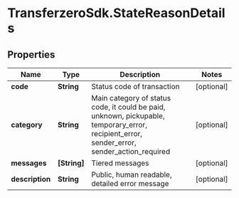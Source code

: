 # TransferzeroSdk.StateReasonDetails

## Properties
Name | Type | Description | Notes
------------ | ------------- | ------------- | -------------
**code** | **String** | Status code of transaction | [optional] 
**category** | **String** | Main category of status code, it could be paid, unknown, pickupable, temporary_error, recipient_error, sender_error, sender_action_required | [optional] 
**messages** | **[String]** | Tiered messages | [optional] 
**description** | **String** | Public, human readable, detailed error message | [optional] 


